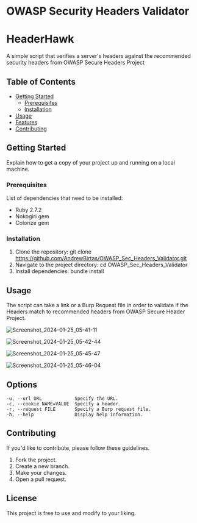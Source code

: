 # OWASP Security Headers Validator
# HeaderHawk

A simple script that verifies a server's headers against the recommended security headers from OWASP Secure Headers Project

## Table of Contents
- [Getting Started](#getting-started)
  - [Prerequisites](#prerequisites)
  - [Installation](#installation)
- [Usage](#usage)
- [Features](#features)
- [Contributing](#contributing)

## Getting Started

Explain how to get a copy of your project up and running on a local machine.

### Prerequisites

List of dependencies that need to be installed:
  - Ruby 2.7.2
  - Nokogiri gem
  - Colorize gem

### Installation

1. Clone the repository: git clone https://github.com/AndrewBirtas/OWASP_Sec_Headers_Validator.git
2. Navigate to the project directory: cd OWASP_Sec_Headers_Validator
3. Install dependencies: bundle install

## Usage

The script can take a link or a Burp Request file in order to validate if the Headers match to recommended headers from OWASP Secure Header Project.

![Screenshot_2024-01-25_05-41-11](https://github.com/AndrewBirtas/OWASP_Sec_Headers_Validator/assets/71767826/48ee5542-9a58-41e1-a77a-980b77f6d558)

![Screenshot_2024-01-25_05-42-44](https://github.com/AndrewBirtas/OWASP_Sec_Headers_Validator/assets/71767826/408a0c4b-7db2-474c-80bd-fa22435f275a)

![Screenshot_2024-01-25_05-45-47](https://github.com/AndrewBirtas/OWASP_Sec_Headers_Validator/assets/71767826/fa31d38f-1095-45e3-ac36-84af1aaa4199)

![Screenshot_2024-01-25_05-46-04](https://github.com/AndrewBirtas/OWASP_Sec_Headers_Validator/assets/71767826/1a312b4e-97bc-4a26-b6d8-c6d269d613dc)


## Options
    -u, --url URL            Specify the URL.
    -c, --cookie NAME=VALUE  Specify a header.
    -r, --request FILE       Specify a Burp request file.
    -h, --help               Display help information.
    
## Contributing

If you'd like to contribute, please follow these guidelines.

1. Fork the project.
2. Create a new branch.
3. Make your changes.
4. Open a pull request.

## License

This project is free to use and modify to your liking.

